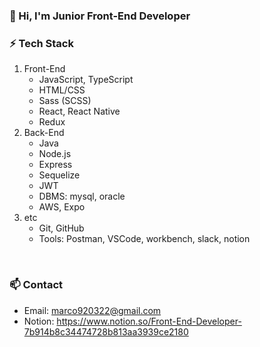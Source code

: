 ### 🌱 Hi, I'm Junior Front-End Developer

### ⚡ Tech Stack

1. Front-End
   - JavaScript, TypeScript
   - HTML/CSS
   - Sass (SCSS)
   - React, React Native
   - Redux
2. Back-End
   - Java
   - Node.js
   - Express
   - Sequelize
   - JWT
   - DBMS: mysql, oracle
   - AWS, Expo
3. etc
   - Git, GitHub
   - Tools: Postman, VSCode, workbench, slack, notion

<br>

### 📫 Contact

- Email: marco920322@gmail.com
- Notion: https://www.notion.so/Front-End-Developer-7b914b8c34474728b813aa3939ce2180
